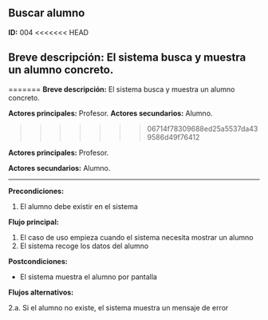 ## Buscar alumno

**ID:** 004 
<<<<<<< HEAD

**Breve descripción:** El sistema busca y muestra un alumno concreto. 
---
=======
**Breve descripción:** El sistema busca y muestra un alumno concreto.

**Actores principales:** Profesor. 
**Actores secundarios:** Alumno.
>>>>>>> 06714f78309688ed25a5537da439586d49f76412

**Actores principales:** Profesor. 

**Actores secundarios:** Alumno. 

---
**Precondiciones:**

 1. El alumno debe existir en el sistema


**Flujo principal:**

 1. El caso de uso empieza cuando el sistema necesita mostrar un alumno
 2. El sistema recoge los datos del alumno

**Postcondiciones:**

 * El sistema muestra el alumno por pantalla

**Flujos alternativos:**

 2.a. Si el alumno no existe, el sistema muestra un mensaje de error
